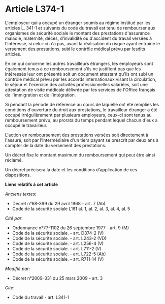 # Article L374-1

L'employeur qui a occupé un étranger soumis au régime institué par les articles L. 341-1 et suivants du code du travail est
tenu de rembourser aux organismes de sécurité sociale le montant des prestations d'assurance maladie, maternité, décès,
d'invalidité ou d'accident du travail versées à l'intéressé, si celui-ci n'a pas, avant la réalisation du risque ayant
entraîné le versement des prestations, subi le contrôle médical prévu par lesdits articles. 

En ce qui concerne les autres travailleurs étrangers, les employeurs sont également tenus à ce remboursement s'ils ne
justifient pas que les intéressés leur ont présenté soit un document attestant qu'ils ont subi un contrôle médical prévu par
les accords internationaux visant la circulation, le séjour et l'exercice des activités professionnelles salariées, soit une
attestation de visite médicale délivrée par les services de l'Office français de l'immigration et de l'intégration. 

Si pendant la période de référence au cours de laquelle ont été remplies les conditions d'ouverture du droit aux prestations,
le travailleur étranger a été occupé irrégulièrement par plusieurs employeurs, ceux-ci sont tenus au remboursement prévu, au
prorata du temps pendant lequel chacun d'eux a occupé le travailleur.

L'action en remboursement des prestations versées soit directement à l'assuré, soit par l'intermédiaire d'un tiers payant se
prescrit par deux ans à compter de la date du versement des prestations. 

Un décret fixe le montant maximum du remboursement qui peut être ainsi réclamé. 

Un décret précisera la date et les conditions d'application de ces dispositions.

**Liens relatifs à cet article**

_Anciens textes_:

  - Décret n°68-399 du 29 avril 1968 - art. 7 (Ab)
  - Code de la sécurité sociale L161 al. 1, al. 2, al. 3, al. 4, al. 5

_Cité par_:

  - Ordonnance n°77-1102 du 26 septembre 1977 - art. 9 (M)
  - Code de la sécurité sociale. - art. D374-2 (V)
  - Code de la sécurité sociale. - art. L243-2 (VD)
  - Code de la sécurité sociale. - art. L256-4 (V)
  - Code de la sécurité sociale. - art. L711-2 (V)
  - Code de la sécurité sociale. - art. L722-5 (Ab)
  - Code de la sécurité sociale. - art. R711-14 (V)

_Modifié par_:

  - Décret n°2009-331 du 25 mars 2009 - art. 3

_Cite_:

  - Code du travail - art. L341-1
